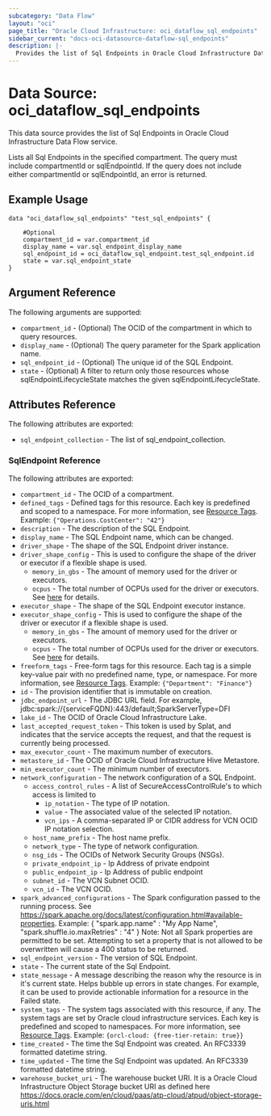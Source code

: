 ```yaml
---
subcategory: "Data Flow"
layout: "oci"
page_title: "Oracle Cloud Infrastructure: oci_dataflow_sql_endpoints"
sidebar_current: "docs-oci-datasource-dataflow-sql_endpoints"
description: |-
  Provides the list of Sql Endpoints in Oracle Cloud Infrastructure Data Flow service
---
```


# Data Source: oci_dataflow_sql_endpoints
This data source provides the list of Sql Endpoints in Oracle Cloud Infrastructure Data Flow service.

Lists all Sql Endpoints in the specified compartment.
The query must include compartmentId or sqlEndpointId.
If the query does not include either compartmentId or sqlEndpointId, an error is returned.


## Example Usage

```hcl
data "oci_dataflow_sql_endpoints" "test_sql_endpoints" {

	#Optional
	compartment_id = var.compartment_id
	display_name = var.sql_endpoint_display_name
	sql_endpoint_id = oci_dataflow_sql_endpoint.test_sql_endpoint.id
	state = var.sql_endpoint_state
}
```

## Argument Reference

The following arguments are supported:

* `compartment_id` - (Optional) The OCID of the compartment in which to query resources.
* `display_name` - (Optional) The query parameter for the Spark application name. 
* `sql_endpoint_id` - (Optional) The unique id of the SQL Endpoint.
* `state` - (Optional) A filter to return only those resources whose sqlEndpointLifecycleState matches the given sqlEndpointLifecycleState.


## Attributes Reference

The following attributes are exported:

* `sql_endpoint_collection` - The list of sql_endpoint_collection.

### SqlEndpoint Reference

The following attributes are exported:

* `compartment_id` - The OCID of a compartment. 
* `defined_tags` - Defined tags for this resource. Each key is predefined and scoped to a namespace. For more information, see [Resource Tags](https://docs.cloud.oracle.com/iaas/Content/General/Concepts/resourcetags.htm). Example: `{"Operations.CostCenter": "42"}` 
* `description` - The description of the SQL Endpoint.
* `display_name` - The SQL Endpoint name, which can be changed.
* `driver_shape` - The shape of the SQL Endpoint driver instance.
* `driver_shape_config` - This is used to configure the shape of the driver or executor if a flexible shape is used. 
	* `memory_in_gbs` - The amount of memory used for the driver or executors. 
	* `ocpus` - The total number of OCPUs used for the driver or executors. See [here](https://docs.cloud.oracle.com/en-us/iaas/api/#/en/iaas/20160918/Shape/) for details. 
* `executor_shape` - The shape of the SQL Endpoint executor instance.
* `executor_shape_config` - This is used to configure the shape of the driver or executor if a flexible shape is used. 
	* `memory_in_gbs` - The amount of memory used for the driver or executors. 
	* `ocpus` - The total number of OCPUs used for the driver or executors. See [here](https://docs.cloud.oracle.com/en-us/iaas/api/#/en/iaas/20160918/Shape/) for details. 
* `freeform_tags` - Free-form tags for this resource. Each tag is a simple key-value pair with no predefined name, type, or namespace. For more information, see [Resource Tags](https://docs.cloud.oracle.com/iaas/Content/General/Concepts/resourcetags.htm). Example: `{"Department": "Finance"}` 
* `id` - The provision identifier that is immutable on creation.
* `jdbc_endpoint_url` - The JDBC URL field. For example, jdbc:spark://{serviceFQDN}:443/default;SparkServerType=DFI
* `lake_id` - The OCID of Oracle Cloud Infrastructure Lake.
* `last_accepted_request_token` - This token is used by Splat, and indicates that the service accepts the request, and that the request is currently being processed.
* `max_executor_count` - The maximum number of executors.
* `metastore_id` - The OCID of Oracle Cloud Infrastructure Hive Metastore. 
* `min_executor_count` - The minimum number of executors.
* `network_configuration` - The network configuration of a SQL Endpoint.
	* `access_control_rules` - A list of SecureAccessControlRule's to which access is limited to
		* `ip_notation` - The type of IP notation.
		* `value` - The associated value of the selected IP notation.
		* `vcn_ips` - A comma-separated IP or CIDR address for VCN OCID IP notation selection.
	* `host_name_prefix` - The host name prefix.
	* `network_type` - The type of network configuration.
	* `nsg_ids` - The OCIDs of Network Security Groups (NSGs).
	* `private_endpoint_ip` - Ip Address of private endpoint
	* `public_endpoint_ip` - Ip Address of public endpoint
	* `subnet_id` - The VCN Subnet OCID.
	* `vcn_id` - The VCN OCID.
* `spark_advanced_configurations` - The Spark configuration passed to the running process. See https://spark.apache.org/docs/latest/configuration.html#available-properties. Example: { "spark.app.name" : "My App Name", "spark.shuffle.io.maxRetries" : "4" } Note: Not all Spark properties are permitted to be set.  Attempting to set a property that is not allowed to be overwritten will cause a 400 status to be returned. 
* `sql_endpoint_version` - The version of SQL Endpoint.
* `state` - The current state of the Sql Endpoint.
* `state_message` - A message describing the reason why the resource is in it's current state. Helps bubble up errors in state changes. For example, it can be used to provide actionable information for a resource in the Failed state.
* `system_tags` - The system tags associated with this resource, if any. The system tags are set by Oracle cloud infrastructure services. Each key is predefined and scoped to namespaces. For more information, see [Resource Tags](https://docs.cloud.oracle.com/iaas/Content/General/Concepts/resourcetags.htm). Example: `{orcl-cloud: {free-tier-retain: true}}` 
* `time_created` - The time the Sql Endpoint was created. An RFC3339 formatted datetime string.
* `time_updated` - The time the Sql Endpoint was updated. An RFC3339 formatted datetime string.
* `warehouse_bucket_uri` - The warehouse bucket URI. It is a Oracle Cloud Infrastructure Object Storage bucket URI as defined here https://docs.oracle.com/en/cloud/paas/atp-cloud/atpud/object-storage-uris.html

